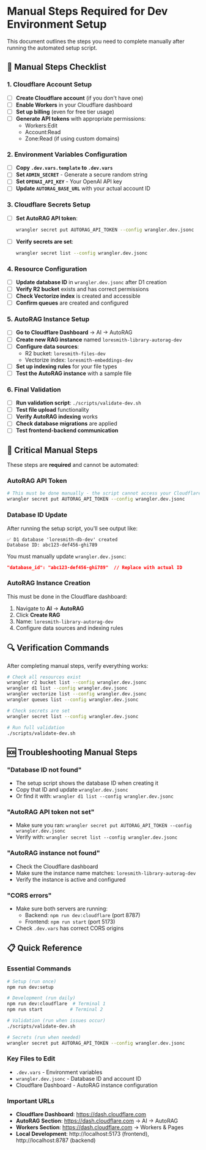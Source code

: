 # Manual Steps Required for Dev Environment Setup

This document outlines the steps you need to complete manually after running the automated setup script.

## 🔧 Manual Steps Checklist

### 1. Cloudflare Account Setup

- [ ] **Create Cloudflare account** (if you don't have one)
- [ ] **Enable Workers** in your Cloudflare dashboard
- [ ] **Set up billing** (even for free tier usage)
- [ ] **Generate API tokens** with appropriate permissions:
  - Workers:Edit
  - Account:Read
  - Zone:Read (if using custom domains)

### 2. Environment Variables Configuration

- [ ] **Copy `.dev.vars.template` to `.dev.vars`**
- [ ] **Set `ADMIN_SECRET`** - Generate a secure random string
- [ ] **Set `OPENAI_API_KEY`** - Your OpenAI API key
- [ ] **Update `AUTORAG_BASE_URL`** with your actual account ID

### 3. Cloudflare Secrets Setup

- [ ] **Set AutoRAG API token**:
  ```bash
  wrangler secret put AUTORAG_API_TOKEN --config wrangler.dev.jsonc
  ```
- [ ] **Verify secrets are set**:
  ```bash
  wrangler secret list --config wrangler.dev.jsonc
  ```

### 4. Resource Configuration

- [ ] **Update database ID** in `wrangler.dev.jsonc` after D1 creation
- [ ] **Verify R2 bucket** exists and has correct permissions
- [ ] **Check Vectorize index** is created and accessible
- [ ] **Confirm queues** are created and configured

### 5. AutoRAG Instance Setup

- [ ] **Go to Cloudflare Dashboard** → AI → AutoRAG
- [ ] **Create new RAG instance** named `loresmith-library-autorag-dev`
- [ ] **Configure data sources**:
  - R2 bucket: `loresmith-files-dev`
  - Vectorize index: `loresmith-embeddings-dev`
- [ ] **Set up indexing rules** for your file types
- [ ] **Test the AutoRAG instance** with a sample file

### 6. Final Validation

- [ ] **Run validation script**: `./scripts/validate-dev.sh`
- [ ] **Test file upload** functionality
- [ ] **Verify AutoRAG indexing** works
- [ ] **Check database migrations** are applied
- [ ] **Test frontend-backend communication**

## 🚨 Critical Manual Steps

These steps are **required** and cannot be automated:

### AutoRAG API Token

```bash
# This must be done manually - the script cannot access your Cloudflare dashboard
wrangler secret put AUTORAG_API_TOKEN --config wrangler.dev.jsonc
```

### Database ID Update

After running the setup script, you'll see output like:

```
✅ D1 database 'loresmith-db-dev' created
Database ID: abc123-def456-ghi789
```

You must manually update `wrangler.dev.jsonc`:

```json
"database_id": "abc123-def456-ghi789"  // Replace with actual ID
```

### AutoRAG Instance Creation

This must be done in the Cloudflare dashboard:

1. Navigate to **AI** → **AutoRAG**
2. Click **Create RAG**
3. Name: `loresmith-library-autorag-dev`
4. Configure data sources and indexing rules

## 🔍 Verification Commands

After completing manual steps, verify everything works:

```bash
# Check all resources exist
wrangler r2 bucket list --config wrangler.dev.jsonc
wrangler d1 list --config wrangler.dev.jsonc
wrangler vectorize list --config wrangler.dev.jsonc
wrangler queues list --config wrangler.dev.jsonc

# Check secrets are set
wrangler secret list --config wrangler.dev.jsonc

# Run full validation
./scripts/validate-dev.sh
```

## 🆘 Troubleshooting Manual Steps

### "Database ID not found"

- The setup script shows the database ID when creating it
- Copy that ID and update `wrangler.dev.jsonc`
- Or find it with: `wrangler d1 list --config wrangler.dev.jsonc`

### "AutoRAG API token not set"

- Make sure you ran: `wrangler secret put AUTORAG_API_TOKEN --config wrangler.dev.jsonc`
- Verify with: `wrangler secret list --config wrangler.dev.jsonc`

### "AutoRAG instance not found"

- Check the Cloudflare dashboard
- Make sure the instance name matches: `loresmith-library-autorag-dev`
- Verify the instance is active and configured

### "CORS errors"

- Make sure both servers are running:
  - Backend: `npm run dev:cloudflare` (port 8787)
  - Frontend: `npm run start` (port 5173)
- Check `.dev.vars` has correct CORS origins

## 📋 Quick Reference

### Essential Commands

```bash
# Setup (run once)
npm run dev:setup

# Development (run daily)
npm run dev:cloudflare  # Terminal 1
npm run start          # Terminal 2

# Validation (run when issues occur)
./scripts/validate-dev.sh

# Secrets (run when needed)
wrangler secret put AUTORAG_API_TOKEN --config wrangler.dev.jsonc
```

### Key Files to Edit

- `.dev.vars` - Environment variables
- `wrangler.dev.jsonc` - Database ID and account ID
- Cloudflare Dashboard - AutoRAG instance configuration

### Important URLs

- **Cloudflare Dashboard**: https://dash.cloudflare.com
- **AutoRAG Section**: https://dash.cloudflare.com → AI → AutoRAG
- **Workers Section**: https://dash.cloudflare.com → Workers & Pages
- **Local Development**: http://localhost:5173 (frontend), http://localhost:8787 (backend)
